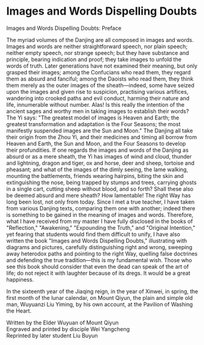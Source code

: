 # Images and Words Dispelling Doubts

Images and Words Dispelling Doubts: Preface

The myriad volumes of the Danjing are all composed in images and words. Images and words are neither straightforward speech, nor plain speech; neither empty speech, nor strange speech; but they have substance and principle, bearing indication and proof; they take images to unfold the words of truth. Later generations have not examined their meaning, but only grasped their images; among the Confucians who read them, they regard them as absurd and fanciful; among the Daoists who read them, they think them merely as the outer images of the sheath—indeed, some have seized upon the images and given rise to suspicion, practising various artifices, wandering into crooked paths and evil conduct, harming their nature and life, innumerable without number. Alas! Is this really the intention of the ancient sages and worthy men in taking images to establish their words? The Yi says: "The greatest model of images is Heaven and Earth; the greatest transformation and adaptation is the Four Seasons; the most manifestly suspended images are the Sun and Moon." The Danjing all take their origin from the Zhou Yi, and their medicines and timing all borrow from Heaven and Earth, the Sun and Moon, and the Four Seasons to develop their profundities. If one regards the images and words of the Danjing as absurd or as a mere sheath, the Yi has images of wind and cloud, thunder and lightning, dragon and tiger, ox and horse, deer and sheep, tortoise and pheasant; and what of the images of the dimly seeing, the lame walking, mounting the battlements, friends wearing hairpins, biting the skin and extinguishing the nose, being trapped by stumps and trees, carrying ghosts in a single cart, cutting sheep without blood, and so forth? Shall these also be deemed absurd and mere sheath? How lamentable! The right Way has long been lost, not only from today. Since I met a true teacher, I have taken from various Danjing texts, comparing them one with another; indeed there is something to be gained in the meaning of images and words. Therefore, what I have received from my master I have fully disclosed in the books of "Reflection," "Awakening," "Expounding the Truth," and "Original Intention," yet fearing that students would find them difficult to unify, I have also written the book "Images and Words Dispelling Doubts," illustrating with diagrams and pictures, carefully distinguishing right and wrong, sweeping away heterodox paths and pointing to the right Way, quelling false doctrines and defending the true tradition—this is my fundamental wish. Those who see this book should consider that even the dead can speak of the art of life; do not reject it with laughter because of its dregs. It would be a great happiness.

In the sixteenth year of the Jiaqing reign, in the year of Xinwei, in spring, the first month of the lunar calendar, on Mount Qiyun, the plain and simple old man, Wuyuanzi Liu Yiming, by his own account, at the Pavilion of Washing the Heart.

Written by the Elder Wuyuan of Mount Qiyun  
Engraved and printed by disciple Wei Yangcheng  
Reprinted by later student Liu Buyun  
